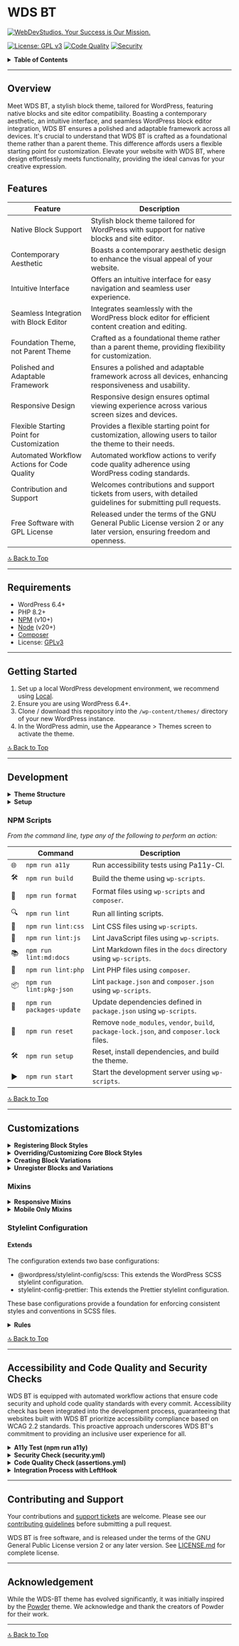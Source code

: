 # WDS BT

[![WebDevStudios. Your Success is Our Mission.](https://webdevstudios.com/wp-content/uploads/2024/02/wds-banner.png)](https://webdevstudios.com/contact/)

[![License: GPL v3](https://img.shields.io/badge/License-GPLv3-blue.svg)](https://www.gnu.org/licenses/gpl-3.0)
[![Code Quality](https://github.com/WebDevStudios/wds-bt/actions/workflows/assertions.yml/badge.svg)](https://github.com/WebDevStudios/wds-bt/actions/workflows/assertions.yml)
[![Security](https://github.com/WebDevStudios/wds-bt/actions/workflows/security.yml/badge.svg)](https://github.com/WebDevStudios/wds-bt/actions/workflows/security.yml)


<details>
    <summary><b>Table of Contents</b></summary>
    <a name="back-to-top"></a>

- [Overview](#overview)
- [Features](#features)
- [Requirements](#requirements)
- [Getting Started](#getting-started)
- [Development](#development)
    - [NPM Scripts](#npm-scripts)
- [Customizations](#customizations)
        - [Implementation](#implementation)
    - [Mixins](#mixins)
    - [Stylelint Configuration](#stylelint-configuration)
        - [Extends](#extends)
- [Accessibility and Code Quality and Security Checks](#accessibility-and-code-quality-and-security-checks)
- [Contributing and Support](#contributing-and-support)

</details>

***

## Overview
Meet WDS BT, a stylish block theme, tailored for WordPress, featuring native blocks and site editor compatibility. Boasting a contemporary aesthetic, an intuitive interface, and seamless WordPress block editor integration, WDS BT ensures a polished and adaptable framework across all devices. It's crucial to understand that WDS BT is crafted as a foundational theme rather than a parent theme. This difference affords users a flexible starting point for customization. Elevate your website with WDS BT, where design effortlessly meets functionality, providing the ideal canvas for your creative expression.

## Features

| Feature                                          | Description                                                                                         |
|--------------------------------------------------|-----------------------------------------------------------------------------------------------------|
| Native Block Support                             | Stylish block theme tailored for WordPress with support for native blocks and site editor.          |
| Contemporary Aesthetic                           | Boasts a contemporary aesthetic design to enhance the visual appeal of your website.                |
| Intuitive Interface                              | Offers an intuitive interface for easy navigation and seamless user experience.                      |
| Seamless Integration with Block Editor           | Integrates seamlessly with the WordPress block editor for efficient content creation and editing.     |
| Foundation Theme, not Parent Theme               | Crafted as a foundational theme rather than a parent theme, providing flexibility for customization. |
| Polished and Adaptable Framework                 | Ensures a polished and adaptable framework across all devices, enhancing responsiveness and usability. |
| Responsive Design                                | Responsive design ensures optimal viewing experience across various screen sizes and devices.        |
| Flexible Starting Point for Customization        | Provides a flexible starting point for customization, allowing users to tailor the theme to their needs. |
| Automated Workflow Actions for Code Quality      | Automated workflow actions to verify code quality adherence using WordPress coding standards.        |
| Contribution and Support                        | Welcomes contributions and support tickets from users, with detailed guidelines for submitting pull requests. |
| Free Software with GPL License                  | Released under the terms of the GNU General Public License version 2 or any later version, ensuring freedom and openness. |

[🔝 Back to Top](#wds-bt)
***

## Requirements

- WordPress 6.4+
- PHP 8.2+
- [NPM](https://npmjs.com) (v10+)
- [Node](https://nodejs.org) (v20+)
- [Composer](https://getcomposer.org/)
- License: [GPLv3](https://www.gnu.org/licenses/gpl-3.0.html)


***
## Getting Started

1. Set up a local WordPress development environment, we recommend using [Local](https://localwp.com/).
2. Ensure you are using WordPress 6.4+.
3. Clone / download this repository into the `/wp-content/themes/` directory of your new WordPress instance.
4. In the WordPress admin, use the Appearance > Themes screen to activate the theme.

[🔝 Back to Top](#wds-bt)
***

## Development

<details closed>
 <summary><b>Theme Structure</b></summary>
 <pre>
  <code>
    └── wds=bt/
        ├── CONTRIBUTING.md
        ├── README.md
        ├── a11y.cjs
        ├── assets
        │   ├── fonts
        │   ├── images
        │   ├── index.js
        │   ├── js
        │   │   ├── block-filters
        │   │   │   ├── index.js
        │   │   │   └── unregister-core-embed.js
        │   │   ├── block-variations
        │   │   │   └── index.js
        │   │   ├── global
        │   │   │   ├── header.js
        │   │   │   ├── index.js
        │   │   │   └── table.js
        │   │   ├── index.js
        │   │   └── templates
        │   │       └── index.js
        │   └── scss
        │       ├── abstracts
        │       │   ├── _abstracts.scss
        │       │   ├── _mobile-only-mixins.scss
        │       │   ├── _responsive-mixins.scss
        │       │   └── _utility.scss
        │       ├── base
        │       │   ├── _base.scss
        │       │   ├── _global.scss
        │       │   └── _pagination.scss
        │       ├── blocks
        │       │   └── core
        │       │       ├── ...
        │       │   └── custom
        │       │       ├── _custom.scss
        │       ├── components
        │       │   ├── _components.scss
        │       │   └── _forms.scss
        │       ├── index.scss
        │       ├── layout
        │       │   ├── _footer.scss
        │       │   ├── _header.scss
        │       │   └── _layout.scss
        │       └── pages
        │           ├── _404.scss
        │           ├── _archive.scss
        │           ├── _pages.scss
        │           └── _search.scss
        ├── composer.json
        ├── composer.lock
        ├── functions.php
        ├── inc
        │   ├── functions
        │   │   └── security.php
        │   ├── hooks
        │   │   ├── enable-svg.php
        │   │   ├── enqueue-block-stylesheet.php
        │   │   ├── register-block-categories.php
        │   │   ├── register-block-pattern-categories.php
        │   │   ├── register-block-styles.php
        │   │   ├── register-block-variations.php
        │   │   ├── remove-archive-title-prefix.php
        │   │   └── unregister-block-variations.php
        │   └── setup
        │       ├── preload-scripts.php
        │       ├── scripts.php
        │       └── setup.php
        ├── lefthook.yml
        ├── package-lock.json
        ├── package.json
        ├── parts
        │   ├── footer.html
        │   └── header.html
        ├── patterns
        │   ├── footer-default.php
        │   └── header-default.php
        ├── phpcs.xml.dist
        ├── postcss.config.js
        ├── readme.txt
        ├── screenshot.png
        ├── style.css
        ├── styles
        │   └── dark.json
        ├── templates
        │   ├── 404.html
        │   ├── archive.html
        │   ├── index.html
        │   ├── page-blank.html
        │   ├── page-no-title.html
        │   ├── page.html
        │   ├── search.html
        │   └── single.html
        ├── theme.json
        ├── webpack.config.js
        └── webpack.prod.js
  </code>
 </pre>
</details>

<details closed>
<summary><b>Setup</b></summary>

From the command line, change directories to your new theme directory:

```bash
cd /wp-content/themes/your-theme
```

The command below will remove `node_modules`, `vendor`, `build`, `package-lock.json`, and `composer.lock` files. Install theme dependencies and trigger an initial build.

>Note: You will need to have Composer 2 and NPM 10 installed first.

```bash
npm run setup
```
</details>


### NPM Scripts

*From the command line, type any of the following to perform an action:*

|  | Command | Description |
|-------|---------|-------------|
| 🌐 | `npm run a11y` | Run accessibility tests using Pa11y-CI. |
| 🛠️ | `npm run build` | Build the theme using `wp-scripts`. |
| 📝 | `npm run format` | Format files using `wp-scripts` and `composer`. |
| 🔍 | `npm run lint` | Run all linting scripts. |
| 🎨 | `npm run lint:css` | Lint CSS files using `wp-scripts`. |
| 🚀 | `npm run lint:js` | Lint JavaScript files using `wp-scripts`. |
| 📚 | `npm run lint:md:docs` | Lint Markdown files in the `docs` directory using `wp-scripts`. |
| 🐘 | `npm run lint:php` | Lint PHP files using `composer`. |
| 📦 | `npm run lint:pkg-json` | Lint `package.json` and `composer.json` using `wp-scripts`. |
| 🔄 | `npm run packages-update` | Update dependencies defined in `package.json` using `wp-scripts`. |
| 🔄 | `npm run reset` | Remove `node_modules`, `vendor`, `build`, `package-lock.json`, and `composer.lock` files. |
| 🛠️ | `npm run setup` | Reset, install dependencies, and build the theme. |
| ▶️ | `npm run start` | Start the development server using `wp-scripts`. |


[🔝 Back to Top](#wds-bt)
***

## Customizations

<details closed>
<summary><b>Registering Block Styles</b></summary>

1. Open the `inc/hooks/register-block-styles.php` file in your theme directory.

2. Add a new block style entry with the following mandatory properties:

    - **Name:** The identifier used to compute a CSS class for the style.

    - **Label:** A human-readable label for the style.

    Example:

    ```php
    'block_name' => array(
        'name' => __( 'label', 'wdsbt' ),
    ),
    ```

</details>

<details closed>
<summary><b>Overriding/Customizing Core Block Styles</b></summary>

1. Navigate to the `assets/scss/blocks/core` directory within your theme.

2. Create an SCSS file with the exact filename as the block name you want to customize. This file will house your custom styles for that specific core block.

3. Files within the `assets/scss/blocks/core` directory are automatically enqueued, simplifying the integration of your custom styles into the WordPress block editor. Do not import these files into the main `index.scss`

4. After adding your custom SCSS file, run the following command to compile and apply your changes:

    ```bash
    npm run build
    ```

</details>

<details closed>
<summary><b>Creating Block Variations</b></summary>

1. In the `assets/js/block-variations` directory within your theme, create a new JavaScript file. This file will contain the definition of your block variation.

2. Import the newly created file into the `assets/js/block-variations/index.js` file. This step ensures that your variation is included in the build process.

3. Use the `wp.blocks.registerBlockVariation()` function to officially register your block variation. This function takes the name of the original block and an object defining the variation.

    Example:

    ```javascript
    // In your variations JavaScript file
    wp.blocks.registerBlockVariation('core/paragraph', {
        name: 'custom-variation',
        title: __('Custom Variation', 'wdsbt'),
        attributes: { /* Define your custom attributes here */ },
        // Add more variation settings as needed
    });
    ```

    **Original Block Name**: Provide the name of the original block for which you are creating the variation.
    **Variation Object**: Define the properties of your block variation, including the name, title, attributes, and any additional settings.

> **_NOTE:_** To find the correct block name, open the block editor, launch the browser console and type `wp.blocks.getBlockTypes()`. You will see the complete list of block names (from core or third-party).

</details>

<details closed>
<summary><b>Unregister Blocks and Variations</b></summary>

This functionality allows you to unregister and disable specific core Gutenberg blocks, styles, and variations that are not needed on your WordPress website. By removing these unused blocks and variations, you can streamline the Gutenberg editor and improve the overall performance of your site.

#### Implementation

The script in `assets/js/block-filters/unregister-core-embed.js` loops through a list of unused blocks and variations, unregistering them from the Gutenberg editor. Additionally, it keeps only the specified embed variations for the core/embed block.

<b>Example</b>

```javascript
// List of Gutenberg blocks to unregister
const unusedBlocks = [
    'core/file',
    'core/latest-comments',
    'core/rss',
    // Add more unused blocks as needed
];

// List of Gutenberg block variations to unregister
const unregisterBlockVariations = [
    // Example:
    // {
    //     blockName: 'core/group',
    //     blockVariationName: 'group-stack',
    // },
];

// Keep only the necessary embed variations
const keepEmbeds = [
    'twitter',
    'wordpress',
    'spotify',
    // Add more necessary embed variations as needed.
];
```

</details>

### Mixins

<details closed>
<summary><b>Responsive Mixins</b></summary>

This SCSS file `assets/scss/abstracts/_responsive-mixins.scss` provides mixins for creating responsive media queries with both minimum and maximum width conditions. The file promotes modular and maintainable styling by allowing the easy application of responsive styles based on screen width.

To use the responsive mixin, include it in your SCSS code and customize it according to your project's breakpoints. Here's an example:

```scss
// Usage examples
.my-element {
  width: 100%;

  // Apply styles when the screen width is 600px or more
  @include responsive-min(600px) {
    /* Your responsive styles for min-width: 600px */
  }

  // Apply styles when the screen width is up to 600px
  @include responsive-max(600px) {
    /* Your responsive styles for max-width: 600px */
  }

  // Apply styles when the screen width is between 600px and 1200px
  @include responsive-min(600px) and (max-width: 1200px) {
    /* Your responsive styles for a range of widths */
  }
}
```

</details>

<details closed>
<summary><b>Mobile Only Mixins</b></summary>

This SCSS file `assets/scss/abstracts/_mobile-only-mixins.scss` contains a mixin called `mobile-only` designed to visually hide elements for accessibility (a11y) while making them visible on mobile devices.

Include the `mobile-only` mixin in your SCSS file where you want to hide elements on desktop but make them visible on mobile:

```scss
// Example usage:
.my-element {
  @include mobile-only;
}
```
</details>

### Stylelint Configuration

#### Extends

The configuration extends two base configurations:

- @wordpress/stylelint-config/scss: This extends the WordPress SCSS stylelint configuration.
- stylelint-config-prettier: This extends the Prettier stylelint configuration.

These base configurations provide a foundation for enforcing consistent styles and conventions in SCSS files.

<details closed>
<summary><b>Rules</b></summary>

- `declaration-no-important`: Disallows the use of !important in declarations.
- `scss/at-rule-no-unknown`: Allows specific SCSS at-rules to be ignored, such as @apply, @layer, @variants, @responsive, and @screen.
- `string-quotes`: Enforces the use of single quotes for strings.
- `declaration-property-unit-allowed-list`: Specifies allowed units for the following properties:
  - font-size: allows only `em` and `rem`
  - line-height: unitless
  - border: allow only `px`
  - margin: allows only `em` and `rem`
  - padding: allows only `em` and `rem`

</details>

[🔝 Back to Top](#wds-bt)
***

## Accessibility and Code Quality and Security Checks

WDS BT is equipped with automated workflow actions that ensure code security and uphold code quality standards with every commit. Accessibility check has been integrated into the development process, guaranteeing that websites built with WDS BT prioritize accessibility compliance based on WCAG 2.2 standards. This proactive approach underscores WDS BT's commitment to providing an inclusive user experience for all.

<details closed>
<summary><b>A11y Test (npm run a11y)</b></summary>

- **Purpose**: To guarantee that the theme meets the Web Content Accessibility Guidelines (WCAG) standards.
- **Running the A11y Test Script**:
  - Accessibility checks are integrated into the development process using `pa11y-ci` by running:
    ```bash
        npm run a11y
    ```
  - You will be prompted to enter the URL of the site you want to test for accessibility. If you leave it blank, it will default to https://wdsbt.local.
- **Script Details**:
  The script performs the following actions
  - **Prompts for URL**: You will be prompted to enter the URL of the site you want to test for accessibility. If you leave it blank, it will default to https://wdsbt.local.
  - **Checks for Sitemap**: Attempts to access the sitemap at `[URL]/wp-sitemap.xml`.
  - **Runs Accessibility Tests**:
    - If the sitemap is found, the script runs `pa11y-ci` on the sitemap URL.
      ```bash
        $ npm run a11y
        Please enter the URL to test for accessibility (leave blank to use your local: https://wdsbt.local):
        > https://example.com
        Sitemap found at https://example.com/wp-sitemap.xml. Running pa11y-ci on the sitemap...
        [output from pa11y-ci]
      ```
    - If the sitemap is not found, the script runs pa11y-ci on the main page URL.
      ```bash
        $ npm run a11y
        Please enter the URL to test for accessibility (leave blank to use your local: https://wdsbt.local):
        > https://example.com
        No sitemap found at https://example.com/wp-sitemap.xml. Running pa11y-ci on the main page...
        [output from pa11y-ci]
      ```
- **Violation Reports**: Any detected accessibility violations are displayed in the console for immediate review and action.

</details>

<details closed>
<summary><b>Security Check (security.yml)</b></summary>

- **Purpose**: Perform security checks on dependencies to identify vulnerabilities.
- **Configuration**: Uses `symfonycorp/security-checker-action@v5` for security scanning.
- **Concurrency Handling**: Ensures only one instance runs per branch concurrently, cancelling previous runs.
- **Job**:
  - **Name**: Security check
  - **OS**: Ubuntu latest
- **Conditional Execution**:
  - Runs only if:
    - Not a scheduled event (`schedule`), or
    - Scheduled event, but repository owner is not "webdevstudios."

</details>

<details closed>
<summary><b>Code Quality Check (assertions.yml)</b></summary>

- **Purpose**: To verify code quality adherence using WordPress coding standards.
- **Configuration**: The code quality check is performed using predefined assertions in `assertions.yml`.
- **Action Requirement**: All detected code issues and violations must be addressed and fixed before any commit can successfully pass through.
- **Report Display**: The assertions report will appear in the command-line interface (CLI) during the checks.

</details>

<details closed>
<summary><b>Integration Process with LeftHook</b></summary>

1. **Commit Changes**: Make your changes to the codebase as usual.
2. **Automated Checks on Commit**: LeftHook triggers automated checks upon each commit.
3. **Review Reports**: Check the generated reports for any accessibility violations or code quality issues.
4. **Address Issues**: Address and fix any identified violations or issues.
5. **Recommit**: Once all issues are resolved, recommit your changes.
6. **Passing Commit**: Your commit will successfully pass through once all checks are clear.
7. **Create Pull Request (PR)**: When you create a PR, the actions are triggered again to run on the PR branch.
8. **Review PR Checks**: Review the checks on the PR to ensure compliance before merging.

</details>

***

## Contributing and Support

Your contributions and [support tickets](https://github.com/WebDevStudios/wds-bt/issues) are welcome. Please see our [contributing guidelines](https://github.com/WebDevStudios/wds-bt/blob/main/CONTRIBUTING.md) before submitting a pull request.

WDS BT is free software, and is released under the terms of the GNU General Public License version 2 or any later version. See [LICENSE.md](https://github.com/WebDevStudios/wds-bt/blob/main/LICENSE.md) for complete license.

***

## Acknowledgement

While the WDS-BT theme has evolved significantly, it was initially inspired by the [Powder](https://github.com/bgardner/powder) theme. We acknowledge and thank the creators of Powder for their work.

***

[🔝 Back to Top](#wds-bt)
